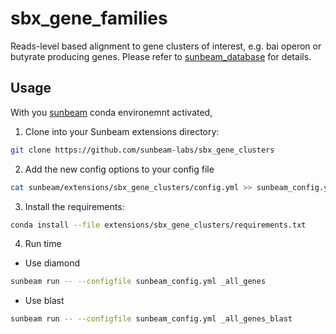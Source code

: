 # sbx_gene_families

Reads-level based alignment to gene clusters of interest, e.g. bai operon or butyrate producing genes. Please refer to [sunbeam_database](https://github.com/zhaoc1/sunbeam_databases.git) for details.

## Usage

 With you [sunbeam](https://github.com/sunbeam-labs/sunbeam) conda environemnt activated, 
 
 1. Clone into your Sunbeam extensions directory:
 
  ```bash
  git clone https://github.com/sunbeam-labs/sbx_gene_clusters
  ```
  
 2. Add the new config options to your config file
 
  ```bash
  cat sunbeam/extensions/sbx_gene_clusters/config.yml >> sunbeam_config.yml
  ```
 
 3. Install the requirements:
 
  ```bash
  conda install --file extensions/sbx_gene_clusters/requirements.txt
  ```
  
 4. Run time

 - Use diamond
 
  ```bash
  sunbeam run -- --configfile sunbeam_config.yml _all_genes
  ```
 
 - Use blast
 
  ```bash
  sunbeam run -- --configfile sunbeam_config.yml _all_genes_blast
  ```
